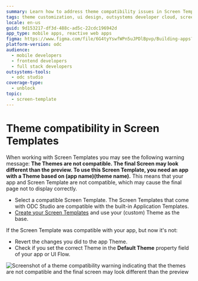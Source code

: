 ```yaml
---
summary: Learn how to address theme compatibility issues in Screen Templates within OutSystems Developer Cloud (ODC) to ensure your app displays correctly.
tags: theme customization, ui design, outsystems developer cloud, screen templates, compatibility issues
locale: en-us
guid: 9d153217-df3d-488c-ad5c-22cdc196942d
app_type: mobile apps, reactive web apps
figma: https://www.figma.com/file/6G4tyYswfWPn5uJPDlBpvp/Building-apps?type=design&node-id=3101%3A10563&t=ZwHw8hXeFhwYsO5V-1
platform-version: odc
audience:
  - mobile developers
  - frontend developers
  - full stack developers
outsystems-tools:
  - odc studio
coverage-type:
  - unblock
topic:
  - screen-template
---
```


# Theme compatibility in Screen Templates

<a id="helpid-30171"></a>

When working with Screen Templates you may see the following warning message: **The Themes are not compatible. The final Screen may look different than the preview. To use this Screen Template, you need an app with a Theme based on (app name)\(theme name).** This means that your app and Screen Template are not compatible, which may cause the final page not to display correctly.

* Select a compatible Screen Template. The Screen Templates that come with ODC Studio are compatible with the built-in Application Templates.
* [Create your Screen Templates](../creating-screens/create-screen-scratch.md) and use your (custom) Theme as the base.

If the Screen Template was compatible with your app, but now it's not:
 
* Revert the changes you did to the app Theme. 
* Check if you set the correct Theme in the **Default Theme** property field of your app or UI Flow.

![Screenshot of a theme compatibility warning indicating that the themes are not compatible and the final screen may look different than the preview](images/template-layout-theme-mismatch-odcs.png "Theme Compatibility Warning")
